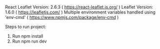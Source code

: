 React Leaflet Version: 2.6.3 ( https://react-leaflet.js.org/ )
Leaflet Version: 1.6.0 ( https://leafletjs.com/ )
Multiple environment variables handled using 'env-cmd' ( https://www.npmjs.com/package/env-cmd )

Steps to run project:
1. Run npm install
2. Run npm run dev

